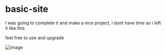 # basic-site
I was going to complete it and make a nice project, i dont have time so i left it like this 

feel free to use and upgrade 

![image](https://github.com/Hyutaz/basic-site/assets/79768118/8deb43ad-7f38-4608-89e4-b72be1005ce8)
